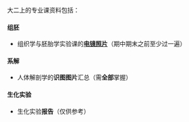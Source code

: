 大二上的专业课资料包括：
#### 组胚
- 组织学与胚胎学实验课的[**电镜照片**](https://github.com/Star-Icon/SHMC-sharing/tree/main/%E5%A4%A7%E4%BA%8C%E4%B8%8A/%E7%BB%84%E7%BB%87%E8%83%9A%E8%83%8E%E5%AD%A6)（期中期末之前至少过一遍）
#### 系解
- 人体解剖学的**识图图片**汇总（需**全部**掌握）
#### 生化实验
- 生化实验**报告**（仅供参考）
